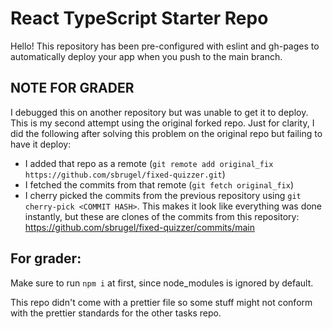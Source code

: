 # React TypeScript Starter Repo

Hello! This repository has been pre-configured with eslint and gh-pages to automatically deploy your app when you push to the main branch.

## NOTE FOR GRADER

I debugged this on another repository but was unable to get it to deploy. This is my second attempt using the original forked repo. Just for clarity, I did the following after solving this problem on the original repo but failing to have it deploy:
- I added that repo as a remote (`git remote add original_fix https://github.com/sbrugel/fixed-quizzer.git`)
- I fetched the commits from that remote (`git fetch original_fix`)
- I cherry picked the commits from the previous repository using `git cherry-pick <COMMIT HASH>`. This makes it look like everything was done instantly, but these are clones of the commits from this repository: https://github.com/sbrugel/fixed-quizzer/commits/main
## For grader:

Make sure to run `npm i` at first, since node_modules is ignored by default.

This repo didn't come with a prettier file so some stuff might not conform with the prettier standards for the other tasks repo.
